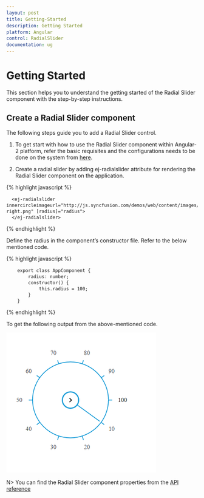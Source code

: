 ```yaml
---
layout: post
title: Getting-Started
description: Getting Started
platform: Angular
control: RadialSlider
documentation: ug
---
```


# Getting Started

This section helps you to understand the getting started of the Radial Slider component with the step-by-step instructions.

## Create a Radial Slider component

The following steps guide you to add a Radial Slider control.

1)	To get start with how to use the Radial Slider component within Angular-2 platform, refer the basic requisites and the configurations needs to be done on the system from [here](https://help.syncfusion.com/angular-2/gettingstarted/overview).

2)	Create a radial slider by adding ej-radialslider attribute for rendering the Radial Slider component on the application. 

{% highlight javascript %}

      <ej-radialslider innercircleimageurl="http://js.syncfusion.com/demos/web/content/images/radialslider/chevron-right.png" [radius]="radius">
      </ej-radialslider>

{% endhighlight %}

Define the radius in the component’s constructor file. Refer to the below mentioned code.

{% highlight javascript %}

        export class AppComponent {
            radius: number;
            constructor() {
                this.radius = 100;
            }
        }

{% endhighlight %}

To get the following output from the above-mentioned code.

![](getting-started-images\getting-started-img.png)


N> You can find the Radial Slider component properties from the [API reference](https://help.syncfusion.com/api/js/ejradialslider)              
